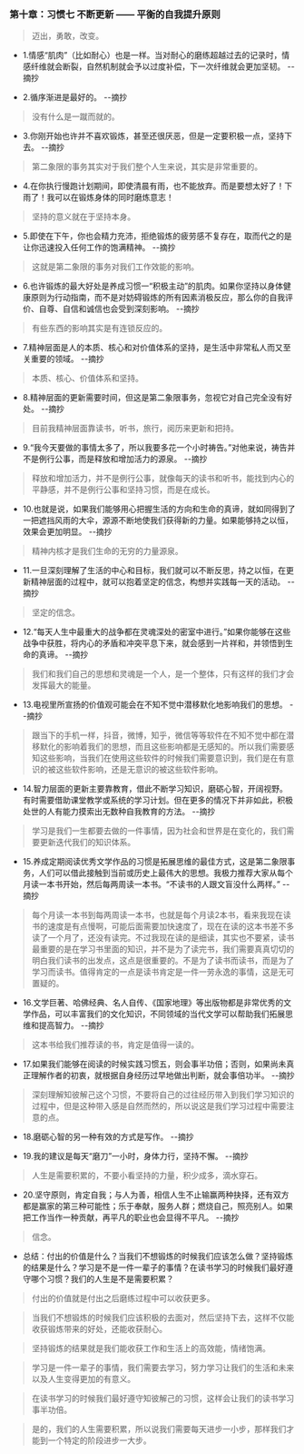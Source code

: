 ### 第十章：习惯七  不断更新 —— 平衡的自我提升原则

>迈出，勇敢，改变。

- 1.情感“肌肉”（比如耐心）也是一样。当对耐心的磨练超越过去的记录时，情感纤维就会断裂，自然机制就会予以过度补偿，下一次纤维就会更加坚韧。 --摘抄

- 2.循序渐进是最好的。 --摘抄

>没有什么是一蹴而就的。

- 3.你刚开始也许并不喜欢锻炼，甚至还很厌恶，但是一定要积极一点，坚持下去。 --摘抄

>第二象限的事务其实对于我们整个人生来说，其实是非常重要的。

- 4.在你执行慢跑计划期间，即使清晨有雨，也不能放弃。而是要想太好了！下雨了！我可以在锻炼身体的同时磨炼意志！

>坚持的意义就在于坚持本身。

- 5.即使在下午，你也会精力充沛，拒绝锻炼的疲劳感不复存在，取而代之的是让你迅速投入任何工作的饱满精神。 --摘抄

>这就是第二象限的事务对我们工作效能的影响。

- 6.也许锻炼的最大好处是养成习惯一“积极主动”的肌肉。如果你坚持以身体健康原则为行动指南，而不是对妨碍锻炼的所有因素消极反应，那么你的自我评价、自尊、自信和诚信也会受到深刻影响。 --摘抄

>有些东西的影响其实是有连锁反应的。

- 7.精神层面是人的本质、核心和对价值体系的坚持，是生活中非常私人而又至关重要的领域。 --摘抄

>本质、核心、价值体系和坚持。

- 8.精神层面的更新需要时间，但这是第二象限事务，忽视它对自己完全没有好处。 --摘抄

>目前我精神层面靠读书，听书，旅行，阅历来更新和把持。

- 9.“我今天要做的事情太多了，所以我要多花一个小时祷告。”对他来说，祷告并不是例行公事，而是释放和增加活力的源泉。 --摘抄

>释放和增加活力，并不是例行公事，就像每天的读书和听书，能找到内心的平静感，并不是例行公事和坚持习惯，而是在成长。

- 10.也就是说，如果我们能够用心把握生活的方向和生命的真谛，就如同得到了一把遮挡风雨的大伞，源源不断地使我们获得新的力量。如果能够持之以恒，效果会更加明显。 --摘抄

>精神内核才是我们生命的无穷的力量源泉。

- 11.一旦深刻理解了生活的中心和目标，我们就可以不断反思，持之以恒，在更新精神层面的过程中，就可以抱着坚定的信念，构想并实践每一天的活动。 --摘抄

>坚定的信念。

- 12.“每天人生中最重大的战争都在灵魂深处的密室中进行。”如果你能够在这些战争中获胜，将内心的矛盾和冲突平息下来，就会感到一片祥和，并领悟到生命的真谛。 --摘抄

>我们和我们自己的思想和灵魂是一个人，是一个整体，只有这样的我们才会发挥最大的能量。

- 13.电视里所宣扬的价值观可能会在不知不觉中潜移默化地影响我们的思想。 --摘抄

>跟当下的手机一样，抖音，微博，知乎，微信等等软件在不知不觉中都在潜移默化的影响着我们的思想，而且这些影响都是无感知的。所以我们需要感知这些影响，当我们在使用这些软件的时候我们需要意识到，我们是在有意识的被这些软件影响，还是无意识的被这些软件影响。

- 14.智力层面的更新主要靠教育，借此不断学习知识，磨砺心智，开阔视野。有时需要借助课堂教学或系统的学习计划。但在更多的情况下并非如此，积极处世的人有能力摸索出无数种自我教育的方法。 --摘抄

>学习是我们一生都要去做的一件事情，因为社会和世界是在变化的，我们需要更新迭代我们的知识体系。

- 15.养成定期阅读优秀文学作品的习惯是拓展思维的最佳方式，这是第二象限事务，人们可以借此接触到当前或历史上最伟大的思想。我极力推荐大家从每个月读一本书开始，然后每两周读一本书。“不读书的人跟文盲没什么两样。” --摘抄

>每个月读一本书到每两周读一本书，也就是每个月读2本书，看来我现在读书的速度是有点慢啊，可能后面需要加快速度了，现在在读的这本书差不多读了一个月了，还没有读完。不过我现在读的是细读，其实也不要紧，读书最重要的是在学习书里面的知识，并不是为了读完书，我们需要真真切切的明白我们读书的出发点，这点是很重要的。不是为了读书而读书，而是为了学习而读书。值得肯定的一点是读书肯定是一件一劳永逸的事情，这是无可置疑的。

- 16.文学巨著、哈佛经典、名人自传、《国家地理》等出版物都是非常优秀的文学作品，可以丰富我们的文化知识，不同领域的当代文学可以帮助我们拓展思维和提高智力。 --摘抄

>这本书给我们推荐读的书，肯定是值得一读的。

- 17.如果我们能够在阅读的时候实践习惯五，则会事半功倍；否则，如果尚未真正理解作者的初衷，就根据自身经历过早地做出判断，就会事倍功半。 --摘抄

>深刻理解知彼解己这个习惯，不要将自己的过往经历带入到我们学习知识的过程中，但是这种带入感是自然而然的，所以说这是我们学习过程中需要注意的点。

- 18.磨砺心智的另一种有效的方式是写作。 --摘抄

- 19.我的建议是每天“磨刀”一小时，身体力行，坚持不懈。 --摘抄

>人生是需要积累的，不要小看坚持的力量，积少成多，滴水穿石。

- 20.坚守原则，肯定自我；与人为善，相信人生不止输赢两种抉择，还有双方都是赢家的第三种可能性；乐于奉献，服务人群；燃烧自己，照亮别人。如果把工作当作一种贡献，再平凡的职业也会显得不平凡。 --摘抄

>信念。

- 总结：付出的价值是什么？当我们不想锻炼的时候我们应该怎么做？坚持锻炼的结果是什么？学习是不是一件一辈子的事情？在读书学习的时候我们最好遵守哪个习惯？我们的人生是不是需要积累？

>付出的价值就是付出之后磨练过程中可以收获更多。

>当我们不想锻炼的时候我们应该积极的去面对，然后坚持下去，这样不仅能收获锻炼带来的好处，还能收获耐心。

>坚持锻炼的结果就是我们能收获工作和生活上的高效能，情绪饱满。

>学习是一件一辈子的事情，我们需要去学习，努力学习让我们的生活和未来以及人生变得更加的有意义。

>在读书学习的时候我们最好遵守知彼解己的习惯，这样会让我们的读书学习事半功倍。

>是的，我们的人生需要积累，所以说我们需要每天进步一小步，那样我们才能到一个特定的阶段进步一大步。
